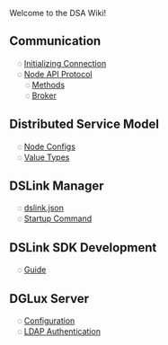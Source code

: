 Welcome to the DSA Wiki!

## Communication
&emsp;◌ [Initializing Connection](Protocol-Communication)<br/>
&emsp;◌ [Node API Protocol](Node-API)<br/>
&emsp;&emsp;◌ [Methods](Methods)<br/>
&emsp;&emsp;◌ [Broker](Broker)<br/>
## Distributed Service Model
&emsp;◌ [Node Configs](Configs)<br/>
&emsp;◌ [Value Types](Value-Types)<br/>
## DSLink Manager
&emsp;◌ [dslink.json](dslink.json)<br/>
&emsp;◌ [Startup Command](Startup-Command)<br/>
## DSLink SDK Development
&emsp;◌ [Guide](SDK-implementation)<br/>
## DGLux Server
&emsp;◌ [Configuration](DGLux-Server-Options)<br/>
&emsp;◌ [LDAP Authentication](DGLux-Server---LDAP-Authentication)